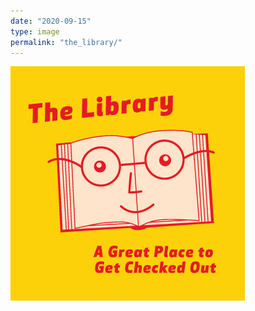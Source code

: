 ```yaml
---
date: "2020-09-15"
type: image
permalink: "the_library/"
---
```


![The Library: A good place to get checked out.](/images/the_library_a_great_place_to_get_checked_out.jpg)